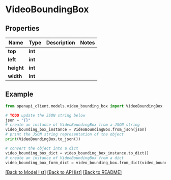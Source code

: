 # VideoBoundingBox


## Properties

Name | Type | Description | Notes
------------ | ------------- | ------------- | -------------
**top** | **int** |  | 
**left** | **int** |  | 
**height** | **int** |  | 
**width** | **int** |  | 

## Example

```python
from openapi_client.models.video_bounding_box import VideoBoundingBox

# TODO update the JSON string below
json = "{}"
# create an instance of VideoBoundingBox from a JSON string
video_bounding_box_instance = VideoBoundingBox.from_json(json)
# print the JSON string representation of the object
print(VideoBoundingBox.to_json())

# convert the object into a dict
video_bounding_box_dict = video_bounding_box_instance.to_dict()
# create an instance of VideoBoundingBox from a dict
video_bounding_box_form_dict = video_bounding_box.from_dict(video_bounding_box_dict)
```
[[Back to Model list]](../README.md#documentation-for-models) [[Back to API list]](../README.md#documentation-for-api-endpoints) [[Back to README]](../README.md)


